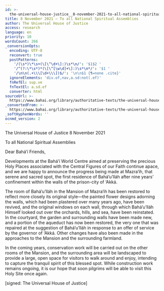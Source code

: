 ```yaml
---
id: >-
  the-universal-house-justice__8-november-2021-to-all-national-spiritual-assemblies__3789049307__en
title: 8 November 2021 – To all National Spiritual Assemblies
author: The Universal House of Justice
access: research
language: en
priority: 10
wordsCount: 266
_conversionOpts:
  encoding: UTF-8
  reconvert: true
  postPatterns:
    '/(\s*)\*\s+(\[\^\d+\]:)\s*\n/': '$1$2 '
    '/^(?:\*\s*)*(\[\^[\w\d]+\]:)\s*\n*/': '$1 '
    '/\n\n(.+\\\[\d+\\\])$/': '\n\n$1 {¶=none .cite}'
  ignoreElements: 'div.of,nav,a.sd:not(.ef)'
  fnRefEl: sup.ve
  fnTextEl: a.sd.ef
  converter: html
sourceUrl: >-
  https://www.bahai.org/library/authoritative-texts/the-universal-house-of-justice/messages/20211108_001/20211108_001.xhtml
_convertedFrom: >-
  https://www.bahai.org/library/authoritative-texts/the-universal-house-of-justice/messages/20211108_001/20211108_001.xhtml
_softHyphenWords: ''
ocnmd_version: 2
---
```

The Universal House of Justice
8 November 2021

To all National Spiritual Assemblies

Dear Bahá’í Friends,

Developments at the Bahá’í World Centre aimed at preserving the precious Holy Places associated with the Central Figures of our Faith continue apace, and we are happy to announce the progress being made at Mazra‘ih, that serene and sacred spot, the first residence of Bahá’u’lláh after nine years’ confinement within the walls of the prison-city of ‘Akká.

The room of Bahá’u’lláh in the Mansion of Mazra‘ih has been restored to reflect more closely its original style—the painted flower designs adorning the walls, which had been plastered over many years ago, have been revived, and the original windows on each wall, through which Bahá’u’lláh Himself looked out over the orchards, hills, and sea, have been reinstated. In the courtyard, the garden and surrounding walls have been made new, and a portion of the aqueduct has now been restored, the very one that was repaired at the suggestion of Bahá’u’lláh in response to an offer of service by the governor of ‘Akká. Other changes have also been made in the approaches to the Mansion and the surrounding farmland.

In the coming years, conservation work will be carried out on the other rooms of the Mansion, and the surrounding area will be landscaped to provide a large, open space for visitors to walk around and enjoy, intending to capture the tranquil spirit of this blessed spot. While construction work remains ongoing, it is our hope that soon pilgrims will be able to visit this Holy Site once again.

\[signed: The Universal House of Justice\]

